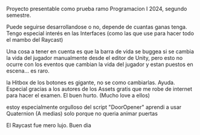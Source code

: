 Proyecto presentable como prueba ramo Programacion I 2024, segundo semestre.

Puede seguirse desarrollandose o no, depende de cuantas ganas tenga.
Tengo especial interés en las Interfaces (como las que use para hacer todo el mambo del Raycast)

Una cosa a tener en cuenta es que la barra de vida se buggea si se cambia la vida del jugador manualmente desde el editor de Unity,
pero esto no ocurre con los eventos que cambian la vida del jugador y estan puestos en escena... es raro.

la Hitbox de los botones es gigante, no se como cambiarlas. Ayuda.
Especial gracias a los autores de los Assets gratis que me robe de internet para hacer el examen. El buen hurto. (Mucho love a ellos)

estoy especialmente orgulloso del script "DoorOpener"
aprendi a usar Quaternion (A medias) solo porque no queria animar puertas

El Raycast fue mero lujo.
Buen dia
